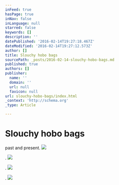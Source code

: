 ```yaml
---
inFeed: true
hasPage: true
inNav: false
inLanguage: null
starred: false
keywords: []
description: ''
datePublished: '2016-02-14T19:27:18.467Z'
dateModified: '2016-02-14T19:27:12.573Z'
author: []
title: Slouchy hobo bags
sourcePath: _posts/2016-02-14-slouchy-hobo-bags.md
published: true
authors: []
publisher:
  name: ''
  domain: ''
  url: null
  favicon: null
url: slouchy-hobo-bags/index.html
_context: 'http://schema.org'
_type: Article

---
```

# Slouchy hobo bags

past and present.
![](https://the-grid-user-content.s3-us-west-2.amazonaws.com/1c41122d-b992-4ebd-9819-7dc2f694cfac.png)

.
![](https://the-grid-user-content.s3-us-west-2.amazonaws.com/0ed53fb6-b584-4f04-8cc1-b67d11c07a99.JPG)

.
![](https://the-grid-user-content.s3-us-west-2.amazonaws.com/558713cf-1aec-4eaf-89f7-1678132c2496.JPG)

.
![](https://the-grid-user-content.s3-us-west-2.amazonaws.com/559043ac-4898-4bc6-9f8d-095b70ef09cd.JPG)